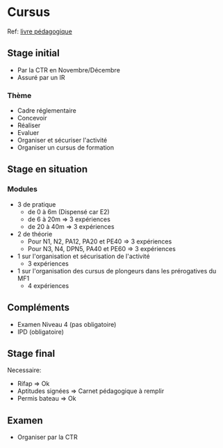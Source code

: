 # Cursus

Ref: [livre pédagogique](resources/livret-peda-mf1.pdf)

## Stage initial

* Par la CTR en Novembre/Décembre
* Assuré par un IR

### Thème
* Cadre réglementaire
* Concevoir
* Réaliser
* Evaluer
* Organiser et sécuriser l'activité
* Organiser un cursus de formation

## Stage en situation

### Modules
* 3 de pratique
  * de 0 à 6m (Dispensé car E2)
  * de 6 à 20m => 3 expériences 
  * de 20 à 40m => 3 expériences
* 2 de théorie
  * Pour N1, N2, PA12, PA20 et PE40 => 3 expériences
  * Pour N3, N4, DPN5, PA40 et PE60 => 3 expériences
* 1 sur l'organisation et sécurisation de l'activité
  * 3 expériences
* 1 sur l'organisation des cursus de plongeurs dans les prérogatives du MF1
  * 4 expériences

## Compléments
* Examen Niveau 4 (pas obligatoire)
* IPD (obligatoire)

## Stage final

Necessaire:
* Rifap => Ok
* Aptitudes signées => Carnet pédagogique à remplir
* Permis bateau => Ok

## Examen

* Organiser par la CTR


